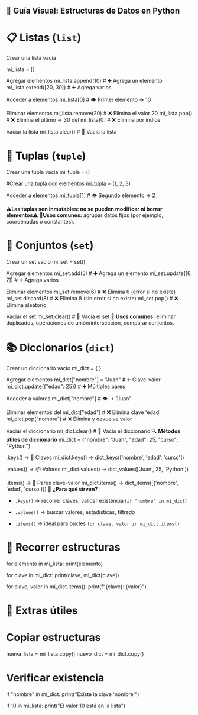 ## 🧠 Guía Visual: Estructuras de Datos en Python

# 📋 **Listas (`list`)**

Crear una lista vacía

mi_lista = []

Agregar elementos
mi_lista.append(10)           # ➕ Agrega un elemento
mi_lista.extend([20, 30])     # ➕ Agrega varios

Acceder a elementos
mi_lista[0]                   # 👁️ Primer elemento → 10

Eliminar elementos
mi_lista.remove(20)           # ❌ Elimina el valor 20
mi_lista.pop()                # ❌ Elimina el último → 30
del mi_lista[0]               # ❌ Elimina por índice

 Vaciar la lista
mi_lista.clear()              # 🧹 Vacía la lista

# 🔗 **Tuplas (`tuple`)**
Crear una tupla vacía
mi_tupla = ()

#Crear una tupla con elementos
mi_tupla = (1, 2, 3)

 Acceder a elementos
mi_tupla[1]                   # 👁️ Segundo elemento → 2

 

**⚠️Las tuplas son inmutables: no se pueden modificar ni borrar elementos⚠️**
 **📘Usos comunes:** agrupar datos fijos (por ejemplo, coordenadas o constantes).

# 🧪 **Conjuntos (`set`)**
Crear un set vacío
mi_set = set()

Agregar elementos
mi_set.add(5)                 # ➕ Agrega un elemento
mi_set.update([6, 7])         # ➕ Agrega varios

Eliminar elementos
mi_set.remove(6)              # ❌ Elimina 6 (error si no existe)
mi_set.discard(8)             # ❌ Elimina 8 (sin error si no existe)
mi_set.pop()                  # ❌ Elimina aleatorio

Vaciar el set
mi_set.clear()                # 🧹 Vacía el set
📘 **Usos comunes:** eliminar duplicados, operaciones de unión/intersección, comparar conjuntos.

# 📚 **Diccionarios (`dict`)**
Crear un diccionario vacío
mi_dict = { }

Agregar elementos
mi_dict["nombre"] = "Juan"    # ➕ Clave-valor
mi_dict.update({"edad": 25})  # ➕ Múltiples pares

Acceder a valores
mi_dict["nombre"]             # 👁️ → "Juan"

Eliminar elementos
del mi_dict["edad"]           # ❌ Elimina clave 'edad'
mi_dict.pop("nombre")         # ❌ Elimina y devuelve valor

Vaciar el diccionario
mi_dict.clear()               # 🧹 Vacía el diccionario
🔍 **Métodos útiles de diccionario**
mi_dict = {"nombre": "Juan", "edad": 25, "curso": "Python"}

 .keys() → 🔑 Claves
mi_dict.keys()
→ dict_keys(['nombre', 'edad', 'curso'])

.values() → 📦 Valores
mi_dict.values()
→ dict_values(['Juan', 25, 'Python'])

.items() → 🧩 Pares clave-valor
mi_dict.items()
→ dict_items([('nombre', 'edad', 'curso')])
📘 **¿Para qué sirven?**

-   `.keys()` → recorrer claves, validar existencia (`if "nombre" in mi_dict`)
    
-   `.values()` → buscar valores, estadísticas, filtrado
    
-   `.items()` → ideal para bucles `for clave, valor in mi_dict.items()`

# 🔁 **Recorrer estructuras**
for elemento in mi_lista:
    print(elemento)

for clave in mi_dict:
    print(clave, mi_dict[clave])

for clave, valor in mi_dict.items():
    print(f"{clave}: {valor}")

# 🧩 **Extras útiles**
# Copiar estructuras
nueva_lista = mi_lista.copy()
nuevo_dict = mi_dict.copy()

# Verificar existencia
if "nombre" in mi_dict:
    print("Existe la clave 'nombre'")

if 10 in mi_lista:
    print("El valor 10 está en la lista")
